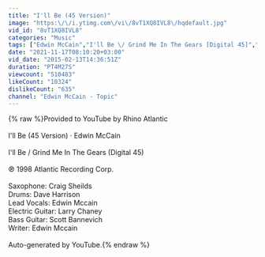 ```yaml
---
title: "I'll Be (45 Version)"
image: "https:\/\/i.ytimg.com\/vi\/8vT1XQ8IVL8\/hqdefault.jpg"
vid_id: "8vT1XQ8IVL8"
categories: "Music"
tags: ["Edwin McCain","I'll Be \/ Grind Me In The Gears [Digital 45]","I'll Be"]
date: "2021-11-17T08:10:20+03:00"
vid_date: "2015-02-13T14:36:51Z"
duration: "PT4M27S"
viewcount: "510483"
likeCount: "10324"
dislikeCount: "635"
channel: "Edwin McCain - Topic"
---
```

{% raw %}Provided to YouTube by Rhino Atlantic<br /><br />I'll Be (45 Version) · Edwin McCain<br /><br />I'll Be / Grind Me In The Gears (Digital 45)<br /><br />℗ 1998 Atlantic Recording Corp.<br /><br />Saxophone: Craig Sheilds<br />Drums: Dave Harrison<br />Lead  Vocals: Edwin Mccain<br />Electric  Guitar: Larry Chaney<br />Bass  Guitar: Scott Bannevich<br />Writer: Edwin Mccain<br /><br />Auto-generated by YouTube.{% endraw %}
